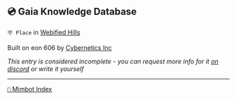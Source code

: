 ## 💿 Gaia Knowledge Database

`🪧 Place` in [Webified Hills](<https://zeithalt.github.io/r/webified_hills.html>)

Built on eon 606 by [Cybernetics Inc](<https://zeithalt.github.io/r/cybernetics_inc.html>)

_This entry is considered incomplete - you can request more info for it [on discord](<https://discord.com/channels/562910943848169472/1173922660489633802>) or write it yourself_

<!---
keywords:  ci, webified hills
aliases: 
-->
----------
[`📑` Mimbot Index](</index.md#9340>)